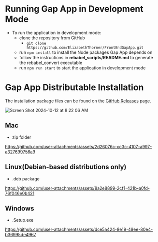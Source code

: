 # Running Gap App in Development Mode
- To run the application in development mode:
    - clone the repository from GitHub
        - `git clone https://github.com/ElizabethThorner/FrontEndGapApp.git`
    - run `npm install` to install the Node packages Gap App depends on 
    - follow the instructions in **rebabel_scripts/README.md** to generate the rebabel_convert executable 
    - run `npm run start` to start the application in development mode 

# Gap App Distributable Installation 

The installation package files can be found on the [GitHub Releases](https://github.com/ElizabethThorner/FrontEndGapApp/releases) page. 

![Screen Shot 2024-10-12 at 8 22 06 AM](https://github.com/user-attachments/assets/5d4ed303-e514-4e2c-aa69-9e74dac2ff46)

## Mac 
  - zip folder

https://github.com/user-attachments/assets/2d26076c-cc3c-4107-a997-a327699756a9

## Linux(Debian-based distributions only)
  - .deb package

https://github.com/user-attachments/assets/8a2e8899-2cf1-421b-a0fd-76f046e0b421

## Windows 
  - .Setup.exe

https://github.com/user-attachments/assets/dce5a424-8e19-49ee-80e4-b36995de4967